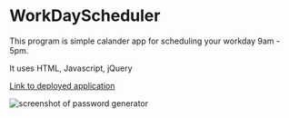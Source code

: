 # WorkDayScheduler

This program is simple calander app for scheduling your workday 9am - 5pm.

It uses HTML, Javascript, jQuery

[Link to deployed application](https://wellheytheremj.github.io/WorkDayScheduler/)

![screenshot of password generator]()